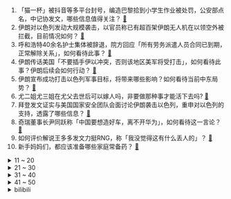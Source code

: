 1. 「猫一杯」被抖音等多平台封号，编造巴黎拾到小学生作业被处罚，公安部点名，中记协发文，哪些信息值得关注？ [:link:](https://www.zhihu.com/question/652840437)
2. 伊朗对以色列发动大规模袭击，以官员称已有超百架伊朗无人机在以领空外被拦截，目前情况如何？ [:link:](https://www.zhihu.com/question/652881800)
3. 呼和浩特40余名护士集体被辞退，院方回应「所有劳务派遣人员合同已到期，正常解除关系」，如何看待此事？ [:link:](https://www.zhihu.com/question/652826604)
4. 伊朗传话美国「不要插手伊以冲突，否则该地区美军将受打击」，如何看待此事？伊朗后续会如何行动？ [:link:](https://www.zhihu.com/question/652816243)
5. 伊朗宣布成功打击以色列军事目标，将带来哪些影响？如何看待当前中东局势？ [:link:](https://www.zhihu.com/question/652882342)
6. 尤二姐尤三姐在尤父去世后可以嫁人吗，非要做那种事才能活下去吗? [:link:](https://www.zhihu.com/question/652126165)
7. 拜登发文证实与美国国家安全团队会面讨论伊朗袭击以色列，重申对以色列的支持，透露了哪些信息？ [:link:](https://www.zhihu.com/question/652882778)
8. 奇瑞董事长尹同跃称「中国要想造好车，离不开华为」，如何看待这一言论？ [:link:](https://www.zhihu.com/question/652686161)
9. 如何评价解说王多多发文力挺RNG，称「我没觉得这有什么丢人的」？ [:link:](https://www.zhihu.com/question/652802240)
10. 新手妈妈们，都应该准备哪些家庭常备药？ [:link:](https://www.zhihu.com/question/652801868)
<details>
<summary>11 ~ 20</summary>

11. 为什么CBA状元陈国豪，受不到重用，真的是能力问题吗？ [:link:](https://www.zhihu.com/question/639706608)
12. 河南事业单位改革，省直层面，除学校、医院外，事业单位精简 60.7%，哪些信息值得关注？ [:link:](https://www.zhihu.com/question/652809528)
13. 郭敬明涉足妆造，店铺人均消费 1500 元，色彩测试三个月卖出近 70 万元，如何看待其商业版图扩张？ [:link:](https://www.zhihu.com/question/652797174)
14. 为什么我感觉自己做饭并没有比点外卖省钱？ [:link:](https://www.zhihu.com/question/438496778)
15. 为什么素马长老看中的是亚索不是永恩? [:link:](https://www.zhihu.com/question/573008854)
16. 华为MateBook X Pro发布，价格11199元起，你怎么看待这个定价？ [:link:](https://www.zhihu.com/question/652634192)
17. 王健林核心资产北京万达广场实业有限公司股东变更，大连万达商管退出，新华保险接盘，哪些信息值得关注？ [:link:](https://www.zhihu.com/question/652731728)
18. 《一人之下》中宝儿姐为什么打不过那个全性找来的外国军人？ [:link:](https://www.zhihu.com/question/356853499)
19. 现在的油车，只要加颗几千块的小电池，就能把油耗降低三分之一。为什么很多油车都不用这个技术呢？ [:link:](https://www.zhihu.com/question/652140838)
20. 你会原谅自己的一些错误选择么？ [:link:](https://www.zhihu.com/question/652182225)
</details>
<details>
<summary>21 ~ 30</summary>

21. 顺风车能送到农村吗? [:link:](https://www.zhihu.com/question/633838753)
22. 每天吃半斤牛肉，连续吃一年体质会不会有变化？ [:link:](https://www.zhihu.com/question/64085283)
23. 选错专业会毁了一生吗？ [:link:](https://www.zhihu.com/question/332797876)
24. 央行数据显示，一季度人民币存款增加 11.24 万亿，贷款增加 9.46 万亿，哪些信息值得关注？ [:link:](https://www.zhihu.com/question/652732463)
25. 保时捷女司机撞车后威胁对方，警方通报「因故意毁坏财物，已被行政拘留」，如何看待此事？她会受到什么处罚？ [:link:](https://www.zhihu.com/question/652822714)
26. INTP在现实中都是什么样的人呢？ [:link:](https://www.zhihu.com/question/620078814)
27. 龟仙人为什么没有把乐平带出来？ [:link:](https://www.zhihu.com/question/296355965)
28. 面试前紧张不安，如何有效缓解面试紧张情绪？ [:link:](https://www.zhihu.com/question/652791561)
29. 一个一米九+篮球场壮汉，能对抗史蒂夫纳什吗？ [:link:](https://www.zhihu.com/question/651955812)
30. 如何看待余承东:用手机支架是导航不行？ [:link:](https://www.zhihu.com/question/652646631)
</details>
<details>
<summary>31 ~ 40</summary>

31. 不刷短视频、不看碎片化信息，纯看书会和社会脱节吗？ [:link:](https://www.zhihu.com/question/573093752)
32. 文笔挑战：“夜雨无声落尽愁”，如何接下句？ [:link:](https://www.zhihu.com/question/652792719)
33. 小鹏汽车销量怎么才能提升？ [:link:](https://www.zhihu.com/question/652617527)
34. 为什么有时候人会很固执？ [:link:](https://www.zhihu.com/question/652853214)
35. 中美俄法印等多国紧急预警，建议本国公民勿前往以色列伊朗等国，如何看待当前中东局势？ [:link:](https://www.zhihu.com/question/652792027)
36. 暧昧真的很上头吗？ [:link:](https://www.zhihu.com/question/651469720)
37. 世界上航运价值最高的河流是哪条？ [:link:](https://www.zhihu.com/question/610461089)
38. 工作压力大到影响健康时，应如何选择？ [:link:](https://www.zhihu.com/question/652753991)
39. 不说名字，一句台词就能知道是什么角色？ [:link:](https://www.zhihu.com/question/652357660)
40. 人为什么要善良呢？ [:link:](https://www.zhihu.com/question/35645891)
</details>
<details>
<summary>41 ~ 50</summary>

41. 有哪些非常有气势的海报？ [:link:](https://www.zhihu.com/question/34829893)
42. 当工作与个人兴趣不符时，应如何调整心态？ [:link:](https://www.zhihu.com/question/652615322)
43. 工作不被领导认可该怎么办？ [:link:](https://www.zhihu.com/question/652753988)
44. 问一下大家做森林书的时长，参考一下到底碰不碰这个传说中的万恶之源？ [:link:](https://www.zhihu.com/question/573856462)
45. 被人背刺，写小说泄愤，后面对这事没什么感觉了小说也是写不出来了，怎么办？ [:link:](https://www.zhihu.com/question/652623674)
46. 有哪些清醒且有力量的文案? [:link:](https://www.zhihu.com/question/652561501)
47. 德国总理朔尔茨将于 4 月 14 日至 16 日访华，哪些信息值得关注？ [:link:](https://www.zhihu.com/question/652718287)
48. 哪一瞬间，让你从一个孩子身上看到了恐怖？ [:link:](https://www.zhihu.com/question/650225612)
49. 如何评价《明日方舟》SideStory「巴别塔」剧情? [:link:](https://www.zhihu.com/question/652646641)
50. 如何拥有一个聊天搭子? [:link:](https://www.zhihu.com/question/644083744)
</details><details>
<summary>bilibili</summary>

</details>